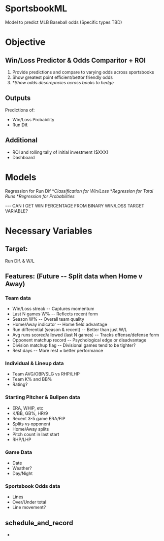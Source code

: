 # SportsbookML
Model to predict MLB Baseball odds (Specific types TBD)

# Objective
## Win/Loss Predictor & Odds Comparitor + ROI
1. Provide predictions and compare to varying odds across sportsbooks
2. Show greatest point efficient/bettor friendly odds
3. **Show odds descrepncies across books to hedge*
## Outputs
Predictions of:
- Win/Loss Probability
- Run Dif.
## Additional
- ROI and rolling tally of initial investment ($XXX)
- Dashboard

# Models
Regression for Run Dif
**Classification for Win/Loss*
**Regression for Total Runs*
**Regression for Probabilities*


--- CAN I GET WIN PERCENTAGE FROM BINARY WIN/LOSS TARGET VARIABLE?

# Necessary Variables
## Target:
Run Dif. & W/L
## Features: (Future -- Split data when Home v Away)
### Team data
- Win/Loss streak -- Captures momentum
- Last N games W% -- Reflects recent form
- Season W% -- Overall team quality
- Home/Away indicator -- Home field advantage
- Run differential (season & recent) -- Better than just W/L
- Avg runs scored/allowed (last N games) -- Tracks offense/defense form
- Opponent matchup record -- Psychological edge or disadvantage
- Division matchup flag	-- Divisional games tend to be tighter?
- Rest days -- More rest = better performance
### Individual & Lineup data
- Team AVG/OBP/SLG vs RHP/LHP
- Team K% and BB%
- Rating?
### Starting Pitcher & Bullpen data
- ERA, WHIP, etc
- K/BB, GB%, HR/9
- Recent 3-5 game ERA/FIP
- Splits vs opponent
- Home/Away splits
- Pitch count in last start
- RHP/LHP
### Game Data
- Date
- Weather?
- Day/Night
### Sportsbook Odds data
- Lines
- Over/Under total
- Line movement?
## schedule_and_record
- 